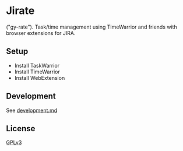 # Jirate

("gy-rate"). Task/time management using TimeWarrior and friends with browser extensions for JIRA.

## Setup

- Install TaskWarrior
- Install TimeWarrior
- Install WebExtension

## Development

See [development.md](development.md)

## License

[GPLv3](LICENSE)
